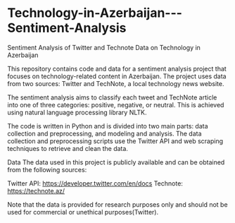 # Technology-in-Azerbaijan---Sentiment-Analysis
Sentiment Analysis of Twitter and Technote Data on Technology in Azerbaijan



This repository contains code and data for a sentiment analysis project that focuses on technology-related content in Azerbaijan. The project uses data from two sources: Twitter and TechNote, a local technology news website.

The sentiment analysis aims to classify each tweet and TechNote article into one of three categories: positive, negative, or neutral. This is achieved using natural language processing library NLTK.

The code is written in Python and is divided into two main parts: data collection and preprocessing, and modeling and analysis. The data collection and preprocessing scripts use the Twitter API and web scraping techniques to retrieve and clean the data. 


Data
The data used in this project is publicly available and can be obtained from the following sources:

Twitter API: https://developer.twitter.com/en/docs
Technote: https://technote.az/

Note that the data is provided for research purposes only and should not be used for commercial or unethical purposes(Twitter).
